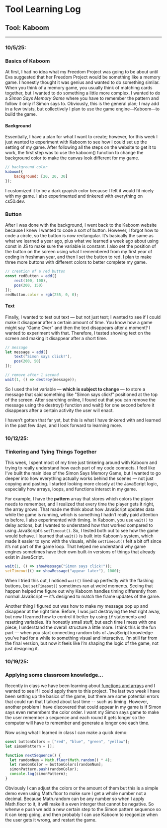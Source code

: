 # Tool Learning Log

## Tool: **Kaboom**

---

### 10/5/25:
### Basics of Kaboom
<p>At first, I had no idea what my Freedom Project was going to be about until Eva suggested that her Freedom Project would be something like a memory game. I honestly thought it was genius and wanted to do something similar. When you think of a memory game, you usually think of matching cards together, but I wanted to do something a little more complex. I wanted to do a <i>Simon Says Memory Game</i> where you have to remember the pattern and follow it only if Simon says to. Obviously, this is the general plan; I may add in a few twists, but collectively I plan to use the game engine—Kaboom—to build the game.</p>

#### Background
<p>Essentially, I have a plan for what I want to create; however, for this week I just wanted to experiment with Kaboom to see how I could set up the setting of my game. After following all the steps on the website to get it to work, the first step was to use the kaboom() function to change the background color to make the canvas look different for my game.</p>

```js
// background color
kaboom({
    background: [20, 20, 30]
});
```

<p>I customized it to be a dark grayish color because I felt it would fit nicely with my game. I also experimented and tinkered with everything on cs50.dev.</p>

### Button

<p>After I was done with the background, I went back to the Kaboom website because I knew I wanted to code a sort of button. However, I forgot how to code a circle, so the button is now rectangular. It’s basically the same as what we learned a year ago, plus what we learned a week ago about using const in JS to make sure the variable is constant. I also set the position of the button on the screen using what I remembered from my first year of coding in freshman year, and then I set the button to red. I plan to make three more buttons with different colors to better complete my game.</p>

```js
// creation of a red button
const redButton = add([
    rect(100, 100),
    pos(200, 150)
]);
redButton.color = rgb(255, 0, 0);
```
#### Text
<p>Finally, I wanted to test out text — but not just text; I wanted to see if I could make it disappear after a certain amount of time. You know how a game might say “Game Over” and then the text disappears after a moment? I wanted to experiment with that. Therefore, I tested showing text on the screen and making it disappear after a short time.</p>

```js
// message
let message = add([
    text("Simon says click!"),
    pos(200, 50)
]);

// remove after 1 second
wait(1, () => destroy(message));
```

<p>So I used the let variable — <b>which is subject to change</b> — to store a message that said something like "Simon says click!" positioned at the top of the screen. After searching online, I found out that you can remove the message using the destroy() function and wait() for one second before it disappears after a certain activity the user will enact.</p>

<p>I haven’t gotten that far yet, but this is what I have tinkered with and learned in the past few days, and I look forward to learning more.</p>

### 10/12/25:

### Tinkering and Tying Things Together

<p>This week, I spent most of my time just tinkering around with Kaboom and trying to really understand how each part of my code connects. I feel like I’ve built the main idea of the Simon Says Memory Game, but I wanted to go deeper into how everything actually works behind the scenes — not just copying and pasting. I started looking more closely at the JavaScript logic, especially how arrays, loops, and functions interact in my game. </p>
<p>For example, I have the <b>pattern</b> array that stores which colors the player needs to remember, and I realized that every time the player gets it right, the array grows. That made me think about how JavaScript updates data while the game is running, which is something I hadn’t really paid attention to before. I also experimented with timing. In Kaboom, you use <code>wait()</code> to delay actions, but I wanted to understand how that worked compared to using JavaScript’s <code>setTimeout()</code>. So, I tested both out to see how the game would behave. I learned that <code>wait()</code> is built into Kaboom’s system, which made it easier to sync with the visuals, while <code>setTimeout()</code> felt a bit off since it’s not part of the game loop. That helped me understand why game engines sometimes have their own built-in versions of things that already exist in JavaScript.</p>

```js
wait(1, () => showMessage("Simon says click!"));
setTimeout(() => showMessage("appear later"), 1000);
```

When I tried this out, I noticed <code>wait()</code> lined up perfectly with the flashing buttons, but <code>setTimeout()</code> sometimes ran at weird moments. Seeing that happen helped me figure out why Kaboom handles timing differently from normal JavaScript — it’s designed to match the frame updates of the game. </p>
<p>Another thing I figured out was how to make my message pop up and disappear at the right time. Before, I was just destroying the text right away, but now I learned how to control it better by using <code>if</code> statements and resetting variables. It’s honestly small stuff, but each time I mess with one piece, I understand the overall structure a little more. I think this is the fun part — when you start connecting random bits of JavaScript knowledge you’ve had for a while to something visual and interactive. I’m still far from the final version, but now it feels like I’m shaping the logic of the game, not just designing it.</p>

### 10/19/25:

### Applying some classroom knowledge...

<p>Recently in class we have been learning about <u>functions and arrays</u> and I wanted to see if I could apply them to this project. The last two week I have been setting up the basics of the game, but there are some potential errors that could run that I talked about last time -- such as timing. However, another problem I have discovered that could appear in my game is if Simon says even remembers the color order. I want my Simon says game to make the user remember a sequence and each round it gets longer so the computer will have to remember and generate a longer one each time. </p>
    <p>Now using what I learned in class I can make a quick demo:</p>

```js
const buttonColors = ["red", "blue", "green", "yellow"];
let simonPattern = [];

function nextSequence() {
  let randomNum = Math.floor(Math.random() * 4);
  let randomColor = buttonColors[randomNum];
  simonPattern.push(randomColor);
  console.log(simonPattern); 
}
```
<p>Obviously I can adjust the colors or the amount of them but this is a simple demo even using Math.floor to make sure I get a whole number not a decimal. Because Math.random can be any number so when I apply Math.floor to it, it will make it a even interger that cannot be negative. So whenw e push we add a new certain step to the Simon pattern sequence so it can keep going, and then probably I can use Kaboom to recgonize when the user gets it wrong, and restart the game. </p>
<!-- 
* Links you used today (websites, videos, etc)
* Things you tried, progress you made, etc
* Challenges, a-ha moments, etc
* Questions you still have
* What you're going to try next
-->
